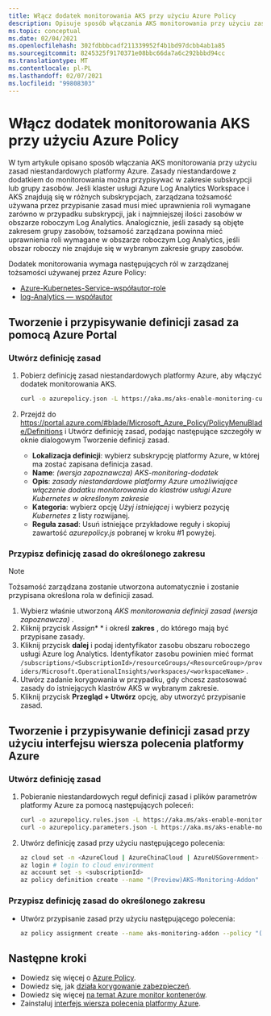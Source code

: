 ```yaml
---
title: Włącz dodatek monitorowania AKS przy użyciu Azure Policy
description: Opisuje sposób włączania AKS monitorowania przy użyciu zasad niestandardowych platformy Azure.
ms.topic: conceptual
ms.date: 02/04/2021
ms.openlocfilehash: 302fdbbbcadf211339952f4b1bd97dcbb4ab1a85
ms.sourcegitcommit: 8245325f9170371e08bbc66da7a6c292bbbd94cc
ms.translationtype: MT
ms.contentlocale: pl-PL
ms.lasthandoff: 02/07/2021
ms.locfileid: "99808303"
---
```

# <a name="enable-aks-monitoring-addon-using-azure-policy"></a>Włącz dodatek monitorowania AKS przy użyciu Azure Policy
W tym artykule opisano sposób włączania AKS monitorowania przy użyciu zasad niestandardowych platformy Azure. Zasady niestandardowe z dodatkiem do monitorowania można przypisywać w zakresie subskrypcji lub grupy zasobów. Jeśli klaster usługi Azure Log Analytics Workspace i AKS znajdują się w różnych subskrypcjach, zarządzana tożsamość używana przez przypisanie zasad musi mieć uprawnienia roli wymagane zarówno w przypadku subskrypcji, jak i najmniejszej ilości zasobów w obszarze roboczym Log Analytics. Analogicznie, jeśli zasady są objęte zakresem grupy zasobów, tożsamość zarządzana powinna mieć uprawnienia roli wymagane w obszarze roboczym Log Analytics, jeśli obszar roboczy nie znajduje się w wybranym zakresie grupy zasobów.

Dodatek monitorowania wymaga następujących ról w zarządzanej tożsamości używanej przez Azure Policy:

 - [Azure-Kubernetes-Service-współautor-role](https://docs.microsoft.com/azure/role-based-access-control/built-in-roles#azure-kubernetes-service-contributor-role)
 - [log-Analytics — współautor](https://docs.microsoft.com/azure/role-based-access-control/built-in-roles#log-analytics-contributor)

## <a name="create-and-assign-policy-definition-using-azure-portal"></a>Tworzenie i przypisywanie definicji zasad za pomocą Azure Portal

### <a name="create-policy-definition"></a>Utwórz definicję zasad

1. Pobierz definicję zasad niestandardowych platformy Azure, aby włączyć dodatek monitorowania AKS.
 
    ``` sh
    curl -o azurepolicy.json -L https://aka.ms/aks-enable-monitoring-custom-policy
    ```

3. Przejdź do https://portal.azure.com/#blade/Microsoft_Azure_Policy/PolicyMenuBlade/Definitions i Utwórz definicję zasad, podając następujące szczegóły w oknie dialogowym Tworzenie definicji zasad.
 
    - **Lokalizacja definicji**: wybierz subskrypcję platformy Azure, w której ma zostać zapisana definicja zasad.
    - **Name**: *(wersja zapoznawcza) AKS-monitoring-dodatek*
    - **Opis**: *zasady niestandardowe platformy Azure umożliwiające włączenie dodatku monitorowania do klastrów usługi Azure Kubernetes w określonym zakresie*
    - **Kategoria**: wybierz opcję *Użyj istniejącej* i wybierz pozycję *Kubernetes* z listy rozwijanej.
    - **Reguła zasad**: Usuń istniejące przykładowe reguły i skopiuj zawartość *azurepolicy.js* pobranej w kroku #1 powyżej.

### <a name="assign-policy-definition-to-specified-scope"></a>Przypisz definicję zasad do określonego zakresu

> [!NOTE]
>  Tożsamość zarządzana zostanie utworzona automatycznie i zostanie przypisana określona rola w definicji zasad.

1. Wybierz właśnie utworzoną *AKS monitorowania definicji zasad (wersja zapoznawcza)* .
4. Kliknij przycisk *Assign** * i określ **zakres** , do którego mają być przypisane zasady. 
5. Kliknij przycisk **dalej** i podaj identyfikator zasobu obszaru roboczego usługi Azure log Analytics. Identyfikator zasobu powinien mieć format `/subscriptions/<SubscriptionId>/resourceGroups/<ResourceGroup>/providers/Microsoft.OperationalInsights/workspaces/<workspaceName>` .
6. Utwórz zadanie korygowania w przypadku, gdy chcesz zastosować zasady do istniejących klastrów AKS w wybranym zakresie.
7. Kliknij przycisk **Przegląd + Utwórz** opcję, aby utworzyć przypisanie zasad.
   
## <a name="create-and-assign-policy-definition-using-azure-cli"></a>Tworzenie i przypisywanie definicji zasad przy użyciu interfejsu wiersza polecenia platformy Azure

### <a name="create-policy-definition"></a>Utwórz definicję zasad

1. Pobieranie niestandardowych reguł definicji zasad i plików parametrów platformy Azure za pomocą następujących poleceń:

    ``` sh
    curl -o azurepolicy.rules.json -L https://aka.ms/aks-enable-monitoring-custom-policy-rules
    curl -o azurepolicy.parameters.json -L https://aka.ms/aks-enable-monitoring-custom-policy-parameters
    ```

2. Utwórz definicję zasad przy użyciu następującego polecenia:

    ``` sh
    az cloud set -n <AzureCloud | AzureChinaCloud | AzureUSGovernment> # set the Azure cloud
    az login # login to cloud environment 
    az account set -s <subscriptionId>
    az policy definition create --name "(Preview)AKS-Monitoring-Addon" --display-name "(Preview)AKS-Monitoring-Addon" --mode Indexed --metadata version=1.0.0 category=Kubernetes --rules azurepolicy.rules.json --params azurepolicy.parameters.json
    ```

### <a name="assign-policy-definition-to-specified-scope"></a>Przypisz definicję zasad do określonego zakresu

- Utwórz przypisanie zasad przy użyciu następującego polecenia:

    ``` sh
    az policy assignment create --name aks-monitoring-addon --policy "(Preview)AKS-Monitoring-Addon" --assign-identity --identity-scope /subscriptions/<subscriptionId> --role Contributor --scope /subscriptions/<subscriptionId> --location <locatio> --role Contributor --scope /subscriptions/<subscriptionId> -p "{ \"workspaceResourceId\": { \"value\":  \"/subscriptions/<subscriptionId>/resourcegroups/<resourceGroupName>/providers/microsoft.operationalinsights/workspaces/<workspaceName>\" } }"
    ```

## <a name="next-steps"></a>Następne kroki

- Dowiedz się więcej o [Azure Policy](../../governance/policy/overview.md).
- Dowiedz się, jak [działa korygowanie zabezpieczeń](../../governance/policy/how-to/remediate-resources.md#how-remediation-security-works).
- Dowiedz się więcej [na temat Azure monitor kontenerów](../insights/container-insights-overview.md).
- Zainstaluj [interfejs wiersza polecenia platformy Azure](https://docs.microsoft.com/cli/azure/install-azure-cli).

